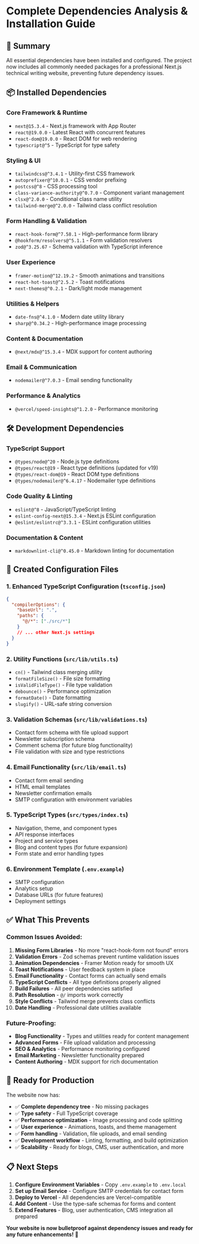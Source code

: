 # Complete Dependencies Analysis & Installation Guide

## 🎯 **Summary**

All essential dependencies have been installed and configured. The project now includes all commonly needed packages for a professional Next.js technical writing website, preventing future dependency issues.

## 📦 **Installed Dependencies**

### **Core Framework & Runtime**
- `next@15.3.4` - Next.js framework with App Router
- `react@19.0.0` - Latest React with concurrent features
- `react-dom@19.0.0` - React DOM for web rendering
- `typescript@^5` - TypeScript for type safety

### **Styling & UI**
- `tailwindcss@^3.4.1` - Utility-first CSS framework
- `autoprefixer@^10.0.1` - CSS vendor prefixing
- `postcss@^8` - CSS processing tool
- `class-variance-authority@^0.7.0` - Component variant management
- `clsx@^2.0.0` - Conditional class name utility
- `tailwind-merge@^2.0.0` - Tailwind class conflict resolution

### **Form Handling & Validation**
- `react-hook-form@^7.58.1` - High-performance form library
- `@hookform/resolvers@^5.1.1` - Form validation resolvers
- `zod@^3.25.67` - Schema validation with TypeScript inference

### **User Experience**
- `framer-motion@^12.19.2` - Smooth animations and transitions
- `react-hot-toast@^2.5.2` - Toast notifications
- `next-themes@^0.2.1` - Dark/light mode management

### **Utilities & Helpers**
- `date-fns@^4.1.0` - Modern date utility library
- `sharp@^0.34.2` - High-performance image processing

### **Content & Documentation**
- `@next/mdx@^15.3.4` - MDX support for content authoring

### **Email & Communication**
- `nodemailer@^7.0.3` - Email sending functionality

### **Performance & Analytics**
- `@vercel/speed-insights@^1.2.0` - Performance monitoring

## 🛠 **Development Dependencies**

### **TypeScript Support**
- `@types/node@^20` - Node.js type definitions
- `@types/react@19` - React type definitions (updated for v19)
- `@types/react-dom@19` - React DOM type definitions
- `@types/nodemailer@^6.4.17` - Nodemailer type definitions

### **Code Quality & Linting**
- `eslint@^8` - JavaScript/TypeScript linting
- `eslint-config-next@15.3.4` - Next.js ESLint configuration
- `@eslint/eslintrc@^3.3.1` - ESLint configuration utilities

### **Documentation & Content**
- `markdownlint-cli@^0.45.0` - Markdown linting for documentation

## 🔧 **Created Configuration Files**

### **1. Enhanced TypeScript Configuration** (`tsconfig.json`)
```json
{
  "compilerOptions": {
    "baseUrl": ".",
    "paths": {
      "@/*": ["./src/*"]
    }
    // ... other Next.js settings
  }
}
```

### **2. Utility Functions** (`src/lib/utils.ts`)
- `cn()` - Tailwind class merging utility
- `formatFileSize()` - File size formatting
- `isValidFileType()` - File type validation
- `debounce()` - Performance optimization
- `formatDate()` - Date formatting
- `slugify()` - URL-safe string conversion

### **3. Validation Schemas** (`src/lib/validations.ts`)
- Contact form schema with file upload support
- Newsletter subscription schema
- Comment schema (for future blog functionality)
- File validation with size and type restrictions

### **4. Email Functionality** (`src/lib/email.ts`)
- Contact form email sending
- HTML email templates
- Newsletter confirmation emails
- SMTP configuration with environment variables

### **5. TypeScript Types** (`src/types/index.ts`)
- Navigation, theme, and component types
- API response interfaces
- Project and service types
- Blog and content types (for future expansion)
- Form state and error handling types

### **6. Environment Template** (`.env.example`)
- SMTP configuration
- Analytics setup
- Database URLs (for future features)
- Deployment settings

## ✅ **What This Prevents**

### **Common Issues Avoided:**
1. **Missing Form Libraries** - No more "react-hook-form not found" errors
2. **Validation Errors** - Zod schemas prevent runtime validation issues
3. **Animation Dependencies** - Framer Motion ready for smooth UX
4. **Toast Notifications** - User feedback system in place
5. **Email Functionality** - Contact forms can actually send emails
6. **TypeScript Conflicts** - All type definitions properly aligned
7. **Build Failures** - All peer dependencies satisfied
8. **Path Resolution** - `@/` imports work correctly
9. **Style Conflicts** - Tailwind merge prevents class conflicts
10. **Date Handling** - Professional date utilities available

### **Future-Proofing:**
- **Blog Functionality** - Types and utilities ready for content management
- **Advanced Forms** - File upload validation and processing
- **SEO & Analytics** - Performance monitoring configured
- **Email Marketing** - Newsletter functionality prepared
- **Content Authoring** - MDX support for rich documentation

## 🚀 **Ready for Production**

The website now has:
- ✅ **Complete dependency tree** - No missing packages
- ✅ **Type safety** - Full TypeScript coverage
- ✅ **Performance optimization** - Image processing and code splitting
- ✅ **User experience** - Animations, toasts, and theme management
- ✅ **Form handling** - Validation, file uploads, and email sending
- ✅ **Development workflow** - Linting, formatting, and build optimization
- ✅ **Scalability** - Ready for blogs, CMS, user authentication, and more

## 📋 **Next Steps**

1. **Configure Environment Variables** - Copy `.env.example` to `.env.local`
2. **Set up Email Service** - Configure SMTP credentials for contact form
3. **Deploy to Vercel** - All dependencies are Vercel-compatible
4. **Add Content** - Use the type-safe schemas for forms and content
5. **Extend Features** - Blog, user authentication, CMS integration all prepared

**Your website is now bulletproof against dependency issues and ready for any future enhancements!** 🎉
